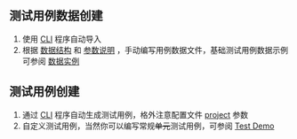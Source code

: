## 测试用例数据创建

1. 使用 [CLI](/cli/readme.md) 程序自动导入
2. 根据 [数据结构](/case_data/readme.md) 和 [参数说明](/case_data/params_desc.md)
   ，手动编写用例数据文件，基础测试用例数据示例可参阅 [数据实例](/case_create/instance.md)

## 测试用例创建

1. 通过 [CLI](/cli/readme.md) 程序自动生成测试用例，格外注意配置文件 [project](/projects/README.md) 参数
2. 自定义测试用例，当然你可以编写常规~~单元~~测试用例，可参阅 [Test Demo](https://github.com/wu-clan/httpfpt/blob/master/httpfpt/testcases/test_project/test_api.py)
